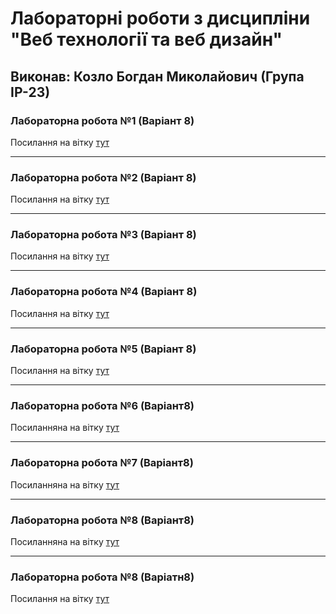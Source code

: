 # Лабораторні роботи з дисципліни "Веб технології та веб дизайн"

## Виконав: Козло Богдан Миколайович (Група ІР-23)

### Лабораторна робота №1 (Варіант 8)
Посилання на вітку [тут](https://github.com/Bohdan-Kozlo/WebLabaratory/tree/Laba1)

***
### Лабораторна робота №2 (Варіант 8)
Посилання на вітку [тут](https://github.com/Bohdan-Kozlo/WebLabaratory/tree/Laba2)

***
### Лабораторна робота №3 (Варіант 8)
Посилання на вітку [тут](https://github.com/Bohdan-Kozlo/WebLabaratory/tree/Laba3)

***
### Лабораторна робота №4 (Варіант 8)
Посилання на вітку [тут](https://github.com/Bohdan-Kozlo/WebLabaratory/tree/Laba4)

***
### Лабораторна робота №5 (Варіант 8)
Посилання на вітку [тут](https://github.com/Bohdan-Kozlo/WebLabaratory/tree/Laba5)

***
### Лабораторна робота №6 (Варіант8)
Посиланняна на вітку [тут](https://github.com/Bohdan-Kozlo/WebLabaratory/tree/Labs6)

***
### Лабораторна робота №7 (Варіант8)
Посиланняна на вітку [тут](https://github.com/Bohdan-Kozlo/WebLabaratory/tree/Laba7)

***
### Лабораторна робота №8 (Варіант8)
Посиланняна на вітку [тут](https://github.com/Bohdan-Kozlo/WebLabaratory/tree/Labs8)

***
### Лабораторна робота №8 (Варіатн8)
Посилання на вітку [тут](https://github.com/Bohdan-Kozlo/WebLabaratory/tree/laba9)


